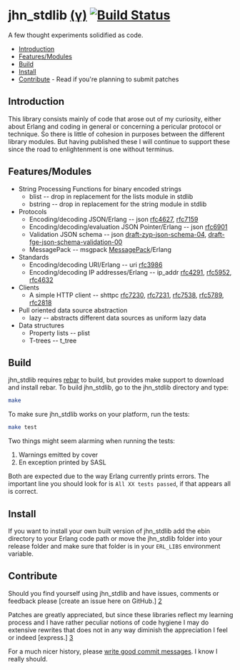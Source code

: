 jhn_stdlib [(γ)][5] [![Build Status](https://secure.travis-ci.org/JanHenryNystrom/jhn_stdlib.png)](http://travis-ci.org/JanHenryNystrom/jhn_stdlib)
==========

A few thought experiments solidified as code.

  * [Introduction](#introduction)
  * [Features/Modules](#features)
  * [Build](#build)
  * [Install](#install)
  * [Contribute](#contribute) - Read if you're planning to submit patches

<a name='introduction'>

Introduction
------------

This library consists mainly of code that arose out of my curiosity, either
about Erlang and coding in general or concerning a pericular protocol or
technique. So there is little of cohesion in purposes between the different
library modules. But having published these I will continue to support these
since the road to enlightenment is one without terminus.

<a name='features'>

Features/Modules
--------

  * String Processing Functions for binary encoded strings
    * blist -- drop in replacement for the lists module in stdlib
    * bstring -- drop in replacement for the string module in stdlib
  * Protocols
    * Encoding/decoding JSON/Erlang  -- json [rfc4627][6], [rfc7159][7]
    * Encoding/decoding/evaluation JSON Pointer/Erlang  -- json [rfc6901][8]
    * Validation JSON schema -- json [draft-zyp-json-schema-04][10],
                                     [draft-fge-json-schema-validation-00][11]
    * MessagePack -- msgpack [MessagePack][12]/Erlang
  * Standards
    * Encoding/decoding URI/Erlang -- uri [rfc3986][13]
    * Encoding/decoding IP addresses/Erlang -- ip_addr [rfc4291][14],
                                                       [rfc5952][15],
                                                       [rfc4632][16]
  * Clients
    * A simple HTTP client -- shttpc [rfc7230][17], [rfc7231][18],
                                     [rfc7538][19], [rfc5789][20],
                                     [rfc2818][21]
  * Pull oriented data source abstraction
    * lazy -- abstracts different data sources as uniform lazy data
  * Data structures
    * Property lists -- plist
    * T-trees -- t_tree

<a name='build'>

Build
-----

jhn_stdlib requires [rebar][1] to build, but provides make support to download
and install rebar. To build jhn_stdlib, go to the jhn_stdlib directory and type:

```sh
make
```

To make sure jhn_stdlib works on your platform, run the tests:

```sh
make test
```

Two things might seem alarming when running the tests:

  1. Warnings emitted by cover
  2. En exception printed by SASL

Both are expected due to the way Erlang currently prints errors. The
important line you should look for is `All XX tests passed`, if that
appears all is correct.


<a name='install'>

Install
-------

If you want to install your own built version of jhn_stdlib add the ebin
directory to your Erlang code path or move the jhn_stdlib folder into your
release folder and make sure that folder is in your `ERL_LIBS`
environment variable.


<a name='contribute'>

Contribute
----------

Should you find yourself using jhn_stdlib and have issues, comments or
feedback please [create an issue here on GitHub.] [2]

Patches are greatly appreciated, but since these libraries reflect my
learning process and I have rather peculiar notions of code hygiene
I may do extensive rewrites that does not in any way diminish the
appreciation I feel or indeed [express.] [3]

For a much nicer history, please [write good commit messages][4].
I know I really should.

  [1]: http://github.com/rebar/rebar
       "Rebar - A build tool for Erlang"
  [2]: http://github.com/JanHenryNystrom/jhn_stdlib/issues
       "jhn_stdlib issues"
  [3]: http://github.com/JanHenryNystrom/jhn_stdlib/blob/master/THANKS
       "thanks"
  [4]: http://github.com/erlang/otp/wiki/Writing-good-commit-messages
       "Erlang/OTP commit messages"
  [5]: http://en.wikipedia.org/wiki/Software_release_life_cycle
       "Software release life cycle"
  [6]: http://www.ietf.org/rfc/rfc4627.txt
       "The application/json Media Type for JavaScript Object Notation (JSON)"
  [7]: http://www.ietf.org/rfc/rfc7159.txt
       "The JavaScript Object Notation (JSON) Data Interchange Format"
  [8]: http://www.ietf.org/rfc/rfc6901.txt
       "JavaScript Object Notation (JSON) Pointer"
  [10]: http://tools.ietf.org/id/draft-zyp-json-schema-04.txt
       "JSON Schema: core definitions and terminology"
  [11]: http://tools.ietf.org/id/draft-fge-json-schema-validation-00.txt
       "JSON Schema: interactive and non interactive validation"
  [12]: http://msgpack.org/
       "An efficient binary serialization format"
  [13]: http://www.ietf.org/rfc/rfc3986.txt
       "Uniform Resource Identifier (URI): Generic Syntax"
  [14]: http://www.ietf.org/rfc/rfc4291.txt
       "IP Version 6 Addressing Architecture"
  [15]: http://www.ietf.org/rfc/rfc5952.txt
       "A Recommendation for IPv6 Address Text Representation"
  [16]: http://www.ietf.org/rfc/rfc4632.txt
       "Classless Inter-domain Routing (CIDR): The Internet Address Assignment and Aggregation Plan"
  [17]: http://www.ietf.org/rfc/rfc7230.txt
       "Hypertext Transfer Protocol (HTTP/1.1): Message Syntax and Routing"
  [18]: http://www.ietf.org/rfc/rfc7231.txt
       "Hypertext Transfer Protocol (HTTP/1.1): Semantics and Content"
  [19]: http://www.ietf.org/rfc/rfc7538.txt
       "The Hypertext Transfer Protocol Status Code 308 (Permanent Redirect)"
  [20]: http://www.ietf.org/rfc/rfc5789.txt
       "PATCH Method for HTTP"
  [21]: http://www.ietf.org/rfc/rfc2818.txt
       "HTTP Over TLS (rfc2818)"
